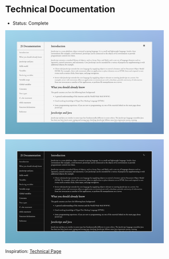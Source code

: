 # Technical Documentation

- Status: Complete

![Light Mode](./light_mode.jpeg)

![Dark Mode](./dark_mode.jpeg)

Inspiration: <a href="https://technical-documentation-page.freecodecamp.rocks/">Technical Page</a>
